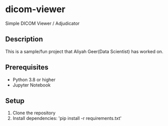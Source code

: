 # dicom-viewer
Simple DICOM Viewer / Adjudicator

## Description
This is a sample/fun project that Aliyah Geer(Data Scientist) has worked on.

## Prerequisites
- Python 3.8 or higher
- Jupyter Notebook

## Setup
1. Clone the repository
2. Install dependencies: 'pip install -r requirements.txt'


